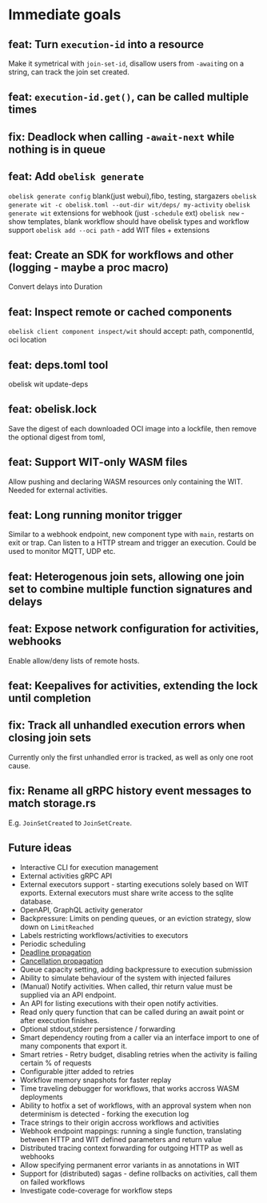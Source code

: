 # Immediate goals

## feat: Turn `execution-id` into a resource
Make it symetrical with `join-set-id`, disallow users from `-await`ing on a string,
can track the join set created.

## feat: `execution-id.get()`, can be called multiple times

## fix: Deadlock when calling `-await-next` while nothing is in queue

## feat: Add `obelisk generate`
`obelisk generate config` blank(just webui),fibo, testing, stargazers
`obelisk generate wit -c obelisk.toml --out-dir wit/deps/ my-activity`
`obelisk generate wit` extensions for webhook (just `-schedule` ext)
`obelisk new` - show templates, blank workflow should have obelisk types and workflow support
`obelisk add --oci path` - add WIT files + extensions

## feat: Create an SDK for workflows and other (logging - maybe a proc macro)
Convert delays into Duration

## feat: Inspect remote or cached components
`obelisk client component inspect/wit` should accept: path, componentId, oci location

## feat: deps.toml tool
obelisk wit update-deps

## feat: obelisk.lock
Save the digest of each downloaded OCI image into a lockfile, then remove the optional digest from toml,

## feat: Support WIT-only WASM files
Allow pushing and declaring WASM resources only containing the WIT.
Needed for external activities.

## feat: Long running monitor trigger
Similar to a webhook endpoint, new component type with `main`, restarts on exit or trap.
Can listen to a HTTP stream and trigger an execution.
Could be used to monitor MQTT, UDP etc.

## feat: Heterogenous join sets, allowing one join set to combine multiple function signatures and delays

## feat: Expose network configuration for activities, webhooks
Enable allow/deny lists of remote hosts.

## feat: Keepalives for activities, extending the lock until completion

## fix: Track all unhandled execution errors when closing join sets
Currently only the first unhandled error is tracked, as well as only one root cause.

## fix: Rename all gRPC history event messages to match storage.rs
E.g. `JoinSetCreated` to `JoinSetCreate`.

## Future ideas
* Interactive CLI for execution management
* External activities gRPC API
* External executors support - starting executions solely based on WIT exports. External executors must share write access to the sqlite database.
* OpenAPI, GraphQL activity generator
* Backpressure: Limits on pending queues, or an eviction strategy, slow down on `LimitReached`
* Labels restricting workflows/activities to executors
* Periodic scheduling
* [Deadline propagation](https://sre.google/sre-book/addressing-cascading-failures)
* [Cancellation propagation](https://sre.google/sre-book/addressing-cascading-failures)
* Queue capacity setting, adding backpressure to execution submission
* Ability to simulate behaviour of the system with injected failures
* (Manual) Notify activities. When called, thir return value must be supplied via an API endpoint.
* An API for listing executions with their open notify activities.
* Read only query function that can be called during an await point or after execution finishes.
* Optional stdout,stderr persistence / forwarding
* Smart dependency routing from a caller via an interface import to one of many components that export it.
* Smart retries - Retry budget, disabling retries when the activity is failing certain % of requests
* Configurable jitter added to retries
* Workflow memory snapshots for faster replay
* Time traveling debugger for workflows, that works accross WASM deployments
* Ability to hotfix a set of workflows, with an approval system when non determinism is detected - forking the execution log
* Trace strings to their origin accross workflows and activities
* Webhook endpoint mappings: running a single function, translating between HTTP and WIT defined parameters and return value
* Distributed tracing context forwarding for outgoing HTTP as well as webhooks
* Allow specifying permanent error variants in as annotations in WIT
* Support for (distributed) sagas - define rollbacks on activities, call them on failed workflows
* Investigate code-coverage for workflow steps
